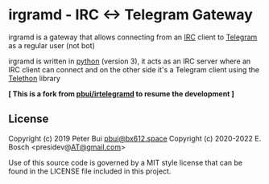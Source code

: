 # irgramd - IRC <-> Telegram Gateway

irgramd is a gateway that allows connecting from an [IRC] client to
[Telegram] as a regular user (not bot)

irgramd is written in [python] (version 3), it acts as an IRC server
where an IRC client can connect and on the other side it's a Telegram client
using the [Telethon] library

**[ This is a fork from [pbui/irtelegramd] to resume the development ]**

## License

Copyright (c) 2019 Peter Bui <pbui@bx612.space>
Copyright (c) 2020-2022 E. Bosch <presidev@AT@gmail.com>

Use of this source code is governed by a MIT style license that
can be found in the LICENSE file included in this project.

[IRC]: https://en.wikipedia.org/wiki/Internet_Relay_Chat
[Telegram]: https://telegram.org/
[python]: https://www.python.org/
[Telethon]: https://github.com/LonamiWebs/Telethon
[pbui/irtelegramd]: https://github.com/pbui/irtelegramd
